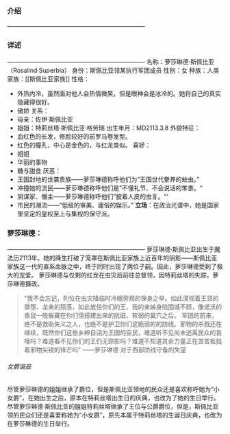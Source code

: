 ### 介绍
———————————————————————

### 详述
———————————————————————
名称：萝莎琳德·斯佩比亚（Rosalind·Superbia）
身份：斯佩比亚领某执行军团成员
性别：女
种族：人类
家族：[[斯佩比亚家族]]
性格：
- 外热内冷，虽然面对他人会热情微笑，但是眼神会是冰冷的。她将自己的真实隐藏得很好。
- 傲娇
关系：
- 母亲：佐伊·斯佩比亚
- 姐姐：特莉丝塔·斯佩比亚·格劳瑞
出生年月：MD2113.3.8
外貌特征：
- 血红色的长发，修脸较好的前罗马卷发型。
- 红色的瞳孔，中心是金色的，与红龙类似。
喜好：
- 姐姐
- 华丽的事物
- 糖与甜食
厌恶：
- 王国封地的世袭贵族——萝莎琳德称呼他们为“王国世代豢养的蛀虫。”
- 冲撞她的流民——萝莎琳德称呼他们是”不懂礼节、不会说话的笨黍。“
- 阴谋家、僭主——萝莎琳德称呼他们”披着人皮的虫豸。“‘
- 市民的潮流——“低级的审美、庸俗的娱乐。”
**立场**：在政治光谱中，她是国家里坚定的皇权至上与集权的保守派。
### 萝莎琳德：
———————————————————————
萝莎琳德·斯佩比亚出生于魔法历2113年。她的降生打破了笼罩在斯佩比亚家族上近百年的阴影——斯佩比亚家族这一代的直系血脉之中，终于同时出现了两位子嗣。因此，萝莎琳德受到了极大的宠爱。
萝莎琳德与仅剩的红龙在虫灾后前往总督领，因特莉丝塔的失踪，萝莎琳德摄政。

>"我不会忘记，列位在虫灾降临时冷眼旁观的保身之举。如此漠视着王领的隳堕、龙亲的殒落，如此放任你们的王、我的亲姊身陷围城不顾，像诺沃的黍鼠一般躲藏在你们懦搭建出来的肮脏、软弱的巢穴之后。
>军团的前来，绝不是救助失义之人，也绝不是护卫你们这脆弱的的防线。邪物的杀戮还在继续，既然你们这些乡绅自诩为王国的臣民，难道听不见尚未逃离民众的哀嚎吗？难道看不见你们的王仍无踪影吗？难道不知道其余力量正在苦苦抵挡着邪物尖锐的锋芒吗"
>																			——萝莎琳德
>																	对于西部防线守备的失望
###### 女爵诞辰
尽管萝莎琳德的姐姐继承了爵位，但是斯佩比亚领地的民众还是喜欢称呼她为“小女爵”，在她出生之后，原本在特莉丝塔出生日的庆典，也改为了她的生日举行。
尽管萝莎琳德·斯佩比亚的姐姐特莉丝塔继承了王位与公爵爵位，但是，斯佩比亚领的民众们还是喜爱称她为“小女爵”，原先本属于特莉丝塔的生诞日庆典，也改为在萝莎琳德的生日举行。
